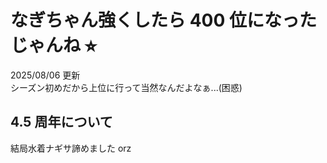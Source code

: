 # なぎちゃん強くしたら 400 位になったじゃんね ⭐︎

2025/08/06 更新  
シーズン初めだから上位に行って当然なんだよなぁ...(困惑)

## 4.5 周年について

結局水着ナギサ諦めました orz
